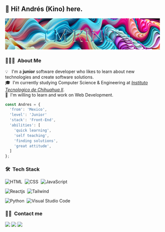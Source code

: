 <h2>👋 Hi! Andrés (Kino) here.</h2>

![I'm Kino](GitHubBanner.jpg)

### 👨🏻‍💻 &nbsp;About Me

💡 &nbsp;&nbsp;I'm a **junior** software developer who likes to learn about new technologies and create software solutions.\
🎓 &nbsp;I'm currently studying Computer Science & Engineering at *[Instituto Tecnologico de Chihuahua II](http://www.chihuahua2.tecnm.mx)*.\
🌱 &nbsp;I'm willing to learn and work on Web Development.

``` js
const Andres = {
  'from': 'Mexico',
  'level': 'Junior'
  'stack': 'Front-End',
  'abilities': [
    'quick learning',
    'self teaching',
    'finding solutions',
    'great attitude',
  ]
};
```
  
### 🛠 &nbsp;Tech Stack

![HTML](https://img.shields.io/badge/-HTML-09070f?style=flat&logo=HTML5&logoColor=ffffff)&nbsp;
![CSS](https://img.shields.io/badge/-CSS-09070f?style=flat&logo=css3&logoColor=ffffff)&nbsp;
![JavaScript](https://img.shields.io/badge/-JavaScript-09070f?style=flat&logo=javascript&logoColor=ffffff)&nbsp;
<!-- ![TypeScript](https://img.shields.io/badge/-TypeScript-09070f?style=flat&logo=typescript&logoColor=ffffff)&nbsp; -->
![Reactjs](https://img.shields.io/badge/-Reactjs-09070f?style=flat&logo=react&logoColor=ffffff)&nbsp;
![Tailwind](https://img.shields.io/badge/-Tailwind-09070f?style=flat&logo=tailwindcss&logoColor=ffffff)&nbsp;
<!-- ![Next](https://img.shields.io/badge/-Next-09070f?style=flat&logo=next.js&logoColor=ffffff)&nbsp; -->
![Python](https://img.shields.io/badge/-Python-09070f?style=flat&logo=python&logoColor=ffffff)&nbsp;
![Visual Studio Code](https://img.shields.io/badge/-Visual%20Studio%20Code-09070f?style=flat&logo=visual-studio-code&logoColor=ffffff)&nbsp;

<!-- ### ⚙️ &nbsp;GitHub Analytics

<p>
<a href="https://github.com/andresprza">
  <img width="40%" height="180em" src="https://github-readme-stats-eight-theta.vercel.app/api/top-langs/?username=andresprza&layout=compact&langs_count=8&theme=algolia"/>
</a>
</p> -->

<!-- ### 🌠 &nbsp;Visit my website [Here](https://xskino.vercel.app) -->

### 🤝🏻 &nbsp;Contact me

<p>
<!-- <a href="https://www.andresprza.com"><img src="https://img.shields.io/badge/-andresprza.com-3423A6?style=flat&logo=Google-Chrome&logoColor=white"/></a> -->
<a href="https://linkedin.com/in/andrespdev"><img src="https://img.shields.io/badge/-andrespdev-0077B5?style=flat&logo=Linkedin&logoColor=white"/></a>
<a href="https://twitter.com/andresprza"><img src="https://img.shields.io/badge/-@andresprza-1DA1F2?style=flat&logo=Twitter&logoColor=white"/></a>
<a href="mailto:andresprza@gmail.com"><img src="https://img.shields.io/badge/-andresprza@gmail.com-D14836?style=flat&logo=Gmail&logoColor=white"/></a>
</p>
